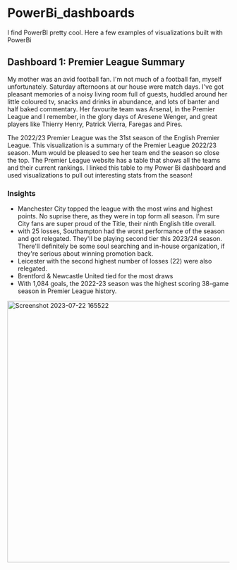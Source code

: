# PowerBi_dashboards
I find PowerBI pretty cool. Here a few examples of visualizations built with PowerBi

## **Dashboard 1: Premier League Summary**
My mother was an avid football fan. I'm not much of a football fan, myself unfortunately.
Saturday afternoons at our house were match days. I've got pleasant memories of a noisy living room full of guests, huddled around her little coloured tv, snacks and drinks in abundance, and lots of banter and half baked commentary. Her favourite team was Arsenal, in the Premier League and I remember, in the glory days of Aresene Wenger, and great players like Thierry Henry, Patrick Vierra, Faregas and Pires.

The 2022/23 Premier League was the 31st season of the English Premier League.
This visualization is a summary of the Premier League 2022/23 season. Mum would be pleased to see her team end the season so close the top. The Premier League website has a table that shows all the teams and their current rankings. I linked this table to my Power Bi dashboard and used visualizations to pull out interesting stats from the season!

### Insights
- Manchester City topped the league with the most wins and highest points. No suprise there, as they were in top form all season. I'm sure City fans are super proud of the Title, their ninth English title overall. 
- with 25 losses, Southampton had the worst performance of the season and got relegated. They'll be playing second tier this 2023/24 season. There'll definitely be some soul searching and in-house organization, if they're serious about winning promotion back.
- Leicester with the second highest number of losses (22) were also relegated. 
- Brentford & Newcastle United tied for the most draws
- With 1,084 goals, the 2022-23 season was the highest scoring 38-game season in Premier League history.


<img width="594" alt="Screenshot 2023-07-22 165522" src="https://github.com/theanalyticalmum/powerbi_dashboards/assets/97352015/a6046e91-2135-44b8-bb06-250eac6ce40f">

